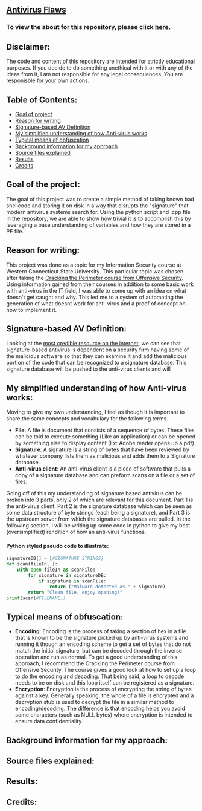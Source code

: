## [Antivirus Flaws]

### To view the about for this repository, please click [here.][1]
 
## Disclaimer:
 
The code and content of this repository are intended for strictly educational purposes. If you decide to do something unethical with it or with any of the ideas from it, I am not responsible for any legal consequences. You are responisble for your own actions.
 
## Table of Contents:
 
- [Goal of project]
- [Reason for writing]
- [Signature-based AV Definition]
- [My simplified understanding of how Anti-virus works]
- [Typical means of obfuscation]
- [Background information for my approach]
- [Source files explained]
- [Results]
- [Credits]

## Goal of the project:

The goal of this project was to create a simple method of taking known bad shellcode and storing it on disk in a way that disrupts the "signature" that modern antivirus systems search for. Using the python script and .cpp file in the repository, we are able to show how trivial it is to accomplish this by leveraging a base understanding of variables and how they are stored in a PE file.

## Reason for writing:

This project was done as a topic for my Information Security course at Western Connecticut State University. This particular topic was chosen after taking the [Cracking the Perimeter course from Offensive Security][2]. Using information gained from their courses in addition to some basic work with anti-virus in the IT field, I was able to come up with an idea on what doesn't get caught and why. This led me to a system of automating the generation of what doesnt work for anti-virus and a proof of concept on how to implement it. 

## Signature-based AV Definition:

Looking at the [most credible resource on the internet], we can see that signature-based antivirus is dependent on a security firm having some of the malicious software so that they can examine it and add the malicious portion of the code that can be recognized to a signature database. This signature database will be pushed to the anti-virus clients and will 

## My simplified understanding of how Anti-virus works:

Moving to give my own understanding, I feel as though it is important to share the same concepts and vocabulary for the following terms.

- **File**: A file is document that consists of a sequence of bytes. These files can be told to execute something (Like an application) or can be opened by something else to display content (Ex: Adobe reader opens up a pdf).
- **Signature**: A signature is a string of bytes that have been reviewed by whatever company lists them as malicious and adds them to a Signature database.
- **Anti-virus client**: An anti-virus client is a piece of software that pulls a copy of a signature database and can preform scans on a file or a set of files.

Going off of this my understanding of signature based antivirus can be broken into 3 parts, only 2 of which are relevant for this document. Part 1 is the anti-virus client, Part 2 is the signature database which can be seen as some data structure of byte strings (each being a signature), and Part 3 is the upstream server from which the signature databases are pulled. In the following section, I will be writing up some code in python to give my best (oversimplified) rendition of how an anti-virus functions.

#### Python styled pseudo code to illustrate:

```Python
signatureDB[] = [#SIGNATURE STRINGS]
def scan(fileIn, ):
	with open fileIn as scanFile:
		for signature in signatureDB:
			if signature in scanFile:
				return ("Malware detected as " + signature)
		return "Clean file, enjoy opening!"
print(scan(#FILENAME))	
```

## Typical means of obfuscation:

- **Encoding**: Encoding is the process of taking a section of hex in a file that is known to be the signature picked up by anti-virus systems and running it though an encoding scheme to get a set of bytes that do not match the initial signature, but can be decoded through the inverse operation and run as normal. To get a good understanding of this approach, I recommend the Cracking the Perimeter course from Offensive Security. The course gives a good look at how to set up a loop to do the encoding and decoding. That being said, a loop to decode needs to be on disk and this loop itself can be registered as a signature.
- **Encryption**: Encryption is the process of encrypting the string of bytes against a key. Generally speaking, the whole of a file is encrypted and a decryption stub is used to decrypt the file in a similar method to encoding/decoding. The difference is that encoding helps you avoid some characters (such as NULL bytes) where encryption is intended to ensure data confidentiality.

## Background information for my approach:

## Source files explained:

## Results:

## Credits:

[//]: # "LINKS)"

[1]: about
[2]: https://www.offensive-security.com/information-security-training/cracking-the-perimeter/
[Goal of project]: ./#goal-of-the-project
[Reason for writing]: ./#reason-for-writing
[Signature-based AV Definition]: ./#signature-based-av-definition
[My simplified understanding of how Anti-virus works]: ./#my-simplified-understanding-of-how-anti-virus-work
[Typical means of obfuscation]: ./#typical-means-of-obfuscation
[Background information for my approach]: ./#background-information-for-my-approach
[Source files explained]: ./#source-files-explained
[Results]: ./#results
[Credits]: ./#credits
[most credible resource on the internet]: https://en.wikipedia.org/wiki/Antivirus_software#Signature-based_detection
[Antivirus Flaws]: https://jakehomb.github.io/Antivirus_Flaws/
